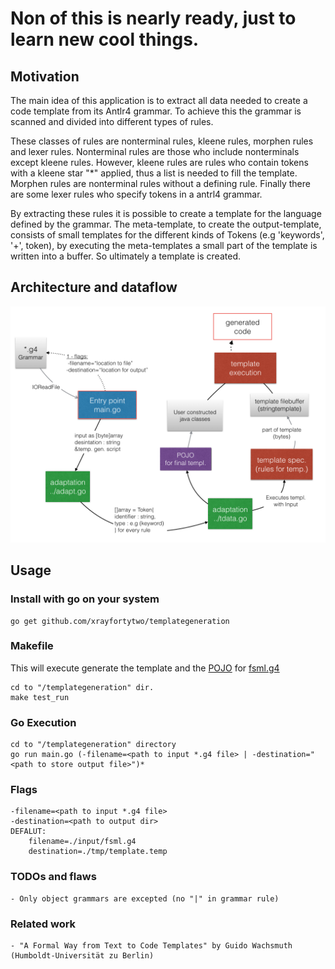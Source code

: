 # Non of this is nearly ready, just to learn new cool things.

## Motivation
   
The main idea of this application is to extract all data needed to create a code template from its Antlr4 grammar.
To achieve this the grammar is scanned and divided into different types of rules.

These classes of rules are nonterminal rules, kleene rules, morphen rules and lexer rules.
Nonterminal rules are those who include nonterminals except kleene rules. However, kleene rules are rules who 
contain tokens with a kleene star "*" applied, thus a list is needed to fill the template.
Morphen rules are nonterminal rules without a defining rule. Finally there are some lexer rules who specify 
tokens in a antrl4 grammar.

By extracting these rules it is possible to create a template for the language defined by the grammar.
The meta-template, to create the output-template, consists of small templates for the different kinds of Tokens 
(e.g 'keywords', '+', token), by executing the meta-templates a small part of the template is written into a buffer. 
So ultimately a template is created.

## Architecture and dataflow

![dataflow](https://raw.githubusercontent.com/xrayfortytwo/templategeneration/master/doc/flowdoku001.png)

## Usage
### Install with go on your system
    go get github.com/xrayfortytwo/templategeneration

### Makefile
This will execute generate the template and the [POJO](https://github.com/xrayfortytwo/templategeneration/tree/master/tmp) for [fsml.g4](https://github.com/xrayfortytwo/templategeneration/blob/master/input/fsml.g4)

    cd to "/templategeneration" dir.
    make test_run

### Go Execution
    cd to "/templategeneration" directory
    go run main.go (-filename=<path to input *.g4 file> | -destination="<path to store output file>")*
    
### Flags
    -filename=<path to input *.g4 file>   
    -destination=<path to output dir>
    DEFALUT:
        filename=./input/fsml.g4
        destination=./tmp/template.temp

### TODOs and flaws

    - Only object grammars are excepted (no "|" in grammar rule)

### Related work

    - "A Formal Way from Text to Code Templates" by Guido Wachsmuth (Humboldt-Universität zu Berlin)
